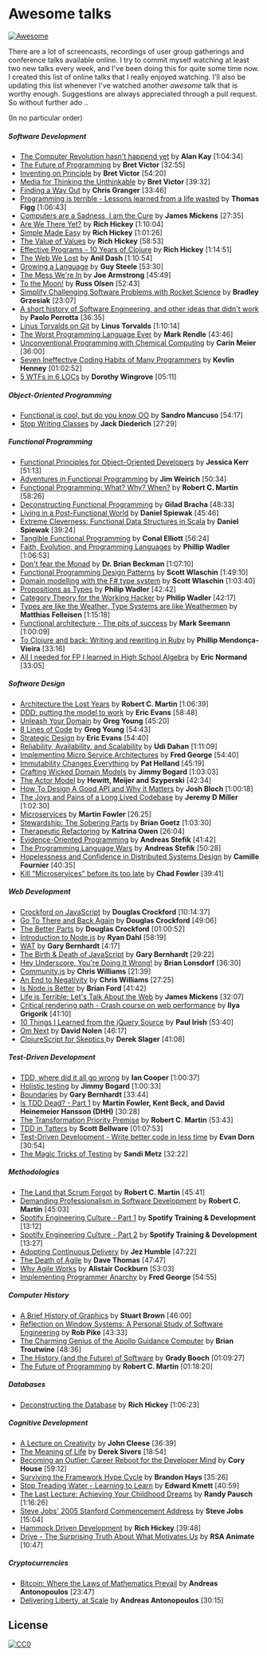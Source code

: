 # Awesome talks
[![Awesome](https://cdn.rawgit.com/sindresorhus/awesome/d7305f38d29fed78fa85652e3a63e154dd8e8829/media/badge.svg)](https://github.com/sindresorhus/awesome)

There are a lot of screencasts, recordings of user group gatherings and conference talks available online. I try to commit myself watching at least two new talks every week, and I've been doing this for quite some time now. I created this list of online talks that I really enjoyed watching. I'll also be updating this list whenever I've watched another *awesome* talk that is worthy enough. Suggestions are always appreciated through a pull request. So without further ado ..

(In no particular order)

##### Software Development
* [The Computer Revolution hasn't happend yet](https://www.youtube.com/watch?v=oKg1hTOQXoY) by **Alan Kay** [1:04:34]
* [The Future of Programming](https://vimeo.com/71278954) by **Bret Victor** [32:55]
* [Inventing on Principle](https://vimeo.com/36579366) by **Bret Victor** [54:20]
* [Media for Thinking the Unthinkable](http://worrydream.com/MediaForThinkingTheUnthinkable/) by **Bret Victor** [39:32]
* [Finding a Way Out](http://www.infoq.com/presentations/reimagining-software) by **Chris Granger** [33:46]
* [Programming is terrible - Lessons learned from a life wasted](https://www.youtube.com/watch?v=AUYPnxv0yss) by **Thomas Figg** [1:06:43]
* [Computers are a Sadness, I am the Cure](https://vimeo.com/95066828) by **James Mickens** [27:35]
* [Are We There Yet?](http://www.infoq.com/presentations/Are-We-There-Yet-Rich-Hickey) by **Rich Hickey** [1:10:04]
* [Simple Made Easy](http://www.infoq.com/presentations/Simple-Made-Easy) by **Rich Hickey** [1:01:26]
* [The Value of Values](https://www.infoq.com/presentations/Value-Values) by **Rich Hickey** [58:53]
* [Effective Programs - 10 Years of Clojure](https://www.youtube.com/watch?v=2V1FtfBDsLU) by **Rich Hickey** [1:14:51]
* [The Web We Lost](https://www.youtube.com/watch?v=9KKMnoTTHJk) by **Anil Dash** [1:10:54]
* [Growing a Language](https://www.youtube.com/watch?v=_ahvzDzKdB0) by **Guy Steele** [53:30]
* [The Mess We're In](https://www.youtube.com/watch?v=lKXe3HUG2l4&list=UU_QIfHvN9auy2CoOdSfMWDw) by **Joe Armstrong** [45:49]
* [To the Moon!](https://www.youtube.com/watch?v=4Sso4HtvJsw) by **Russ Olsen** [52:43]
* [Simplify Challenging Software Problems with Rocket Science](https://www.youtube.com/watch?v=h1g1YyVO6j8) by **Bradley Grzesiak** [23:07]
* [A short history of Software Engineering, and other ideas that didn't work](https://www.youtube.com/watch?v=9IPn5Gk_OiM) by **Paolo Perrotta** [36:35]
* [Linus Torvalds on Git](https://www.youtube.com/watch?v=idLyobOhtO4) by **Linus Torvalds** [1:10:14]
* [The Worst Programming Language Ever](http://www.infoq.com/presentations/worst-programming-language) by **Mark Rendle** [43:46]
* [Unconventional Programming with Chemical Computing](https://www.youtube.com/watch?v=cHoYNStQOEc) by **Carin Meier** [36:00]
* [Seven Ineffective Coding Habits of Many Programmers](https://vimeo.com/97329157) by **Kevlin Henney** [01:02:52]
* [5 WTFs in 6 LOCs](https://vimeo.com/181409251) by **Dorothy Wingrove** [05:11]

##### Object-Oriented Programming

* [Functional is cool, but do you know OO](https://www.youtube.com/watch?v=oiFYPAel-KY) by **Sandro Mancuso** [54:17]
* [Stop Writing Classes](http://pyvideo.org/video/880/stop-writing-classes) by **Jack Diederich** [27:29]

##### Functional Programming

* [Functional Principles for Object-Oriented Developers](http://www.youtube.com/watch?v=pMGY9ViIGNU) by **Jessica Kerr** [51:13]
* [Adventures in Functional Programming](https://vimeo.com/45140590) by **Jim Weirich** [50:34]
* [Functional Programming: What? Why? When?](https://vimeo.com/97514630) by **Robert C. Martin** [58:26]
* [Deconstructing Functional Programming](http://www.infoq.com/presentations/functional-pros-cons) by **Gilad Bracha** [48:33]
* [Living in a Post-Functional World](http://www.infoq.com/presentations/post-functional-scala-clojure-haskell) by **Daniel Spiewak** [45:46]
* [Extreme Cleverness: Functional Data Structures in Scala](https://www.youtube.com/watch?v=pNhBQJN44YQ) by **Daniel Spiewak** [39:24]
* [Tangible Functional Programming](https://www.youtube.com/watch?v=faJ8N0giqzw) by **Conal Elliott** [56:24]
* [Faith, Evolution, and Programming Languages](https://www.youtube.com/watch?v=8frGknO8rIg) by **Phillip Wadler** [1:06:53]
* [Don't fear the Monad](https://www.youtube.com/watch?v=ZhuHCtR3xq8) by **Dr. Brian Beckman** [1:07:10]
* [Functional Programming Design Patterns](https://skillsmatter.com/skillscasts/6120-functional-programming-design-patterns-with-scott-wlaschin) by **Scott Wlaschin** [1:49:10]
* [Domain modelling with the F# type system](http://vimeo.com/97507575) by **Scott Wlaschin** [1:03:40]
* [Propositions as Types](https://www.youtube.com/watch?v=IOiZatlZtGU) by **Philip Wadler** [42:42]
* [Category Theory for the Working Hacker](https://www.infoq.com/presentations/category-theory-propositions-principle) by **Philip Wadler** [42:17]
* [Types are like the Weather, Type Systems are like Weathermen](https://www.youtube.com/watch?v=XTl7Jn_kmio) by **Matthias Felleisen** [1:15:18]
* [Functional architecture - The pits of success](https://www.youtube.com/watch?v=US8QG9I1XW0) by **Mark Seemann** [1:00:09]
* [To Clojure and back: Writing and rewriting in Ruby](https://www.youtube.com/watch?v=doZ0XAc9Wtc) by **Phillip Mendonça-Vieira** [33:16]
* [All I needed for FP I learned in High School Algebra](https://www.youtube.com/watch?v=epT1xgxSpFU) by **Eric Normand** [33:05]

##### Software Design

* [Architecture the Lost Years](http://www.confreaks.com/videos/759-rubymidwest2011-keynote-architecture-the-lost-years) by **Robert C. Martin** [1:06:39]
* [DDD: putting the model to work](http://www.infoq.com/presentations/model-to-work-evans) by **Eric Evans** [58:48]
* [Unleash Your Domain](https://vimeo.com/19428577) by **Greg Young** [45:20]
* [8 Lines of Code](https://www.infoq.com/presentations/8-lines-code-refactoring) by **Greg Young** [54:43]
* [Strategic Design](http://www.infoq.com/presentations/strategic-design-evans) by **Eric Evans** [54:40]
* [Reliability, Availability, and Scalability](https://vimeo.com/6222577) by **Udi Dahan** [1:11:09]
* [Implementing Micro Service Architectures](https://vimeo.com/79866979) by **Fred George** [54:40]
* [Immutability Changes Everything](http://vimeo.com/52831373) by **Pat Helland** [45:19]
* [Crafting Wicked Domain Models](https://vimeo.com/43598193) by **Jimmy Bogard** [1:03:03]
* [The Actor Model](http://channel9.msdn.com/Shows/Going+Deep/Hewitt-Meijer-and-Szyperski-The-Actor-Model-everything-you-wanted-to-know-but-were-afraid-to-ask) by **Hewitt, Meijer and Szyperski** [42:34]
* [How To Design A Good API and Why it Matters](http://www.youtube.com/watch?v=aAb7hSCtvGw) by **Josh Bloch** [1:00:18]
* [The Joys and Pains of a Long Lived Codebase](http://www.infoq.com/presentations/Lessons-Learned-Jeremy-Miller) by **Jeremy D Miller** [1:02:30]
* [Microservices](https://www.youtube.com/watch?v=wgdBVIX9ifA) by **Martin Fowler** [26.25]
* [Stewardship: The Sobering Parts](https://www.youtube.com/watch?v=2y5Pv4yN0b0) by **Brian Goetz** [1:03:30]
* [Therapeutic Refactoring](https://www.youtube.com/watch?v=J4dlF0kcThQ) by **Katrina Owen** [26:04]
* [Evidence-Oriented Programming](https://www.youtube.com/watch?v=uEFrE6cgVNY) by **Andreas Stefik** [41:42]
* [The Programming Language Wars](https://www.youtube.com/watch?v=mDZ-QSLQIB8) by **Andreas Stefik** [50:28]
* [Hopelessness and Confidence in Distributed Systems Design](https://www.youtube.com/watch?v=TlU1opuCXB0) by **Camille Fournier** [40:35]
* [Kill "Microservices" before its too late](https://www.youtube.com/watch?v=-UKEPd2ipEk) by **Chad Fowler** [39:41]

##### Web Development

* [Crockford on JavaScript](https://www.youtube.com/playlist?list=PL7664379246A246CB) by **Douglas Crockford** [10:14:37]
* [Go To There and Back Again](http://vimeo.com/78893726) by **Douglas Crockford** [49:06]
* [The Better Parts](https://www.youtube.com/watch?v=bo36MrBfTk4) by **Douglas Crockford** [01:00:52]
* [Introduction to Node.js](http://www.yuiblog.com/blog/2010/05/20/video-dahl/) by **Ryan Dahl** [58:19]
* [WAT](https://www.destroyallsoftware.com/talks/wat) by **Gary Bernhardt** [4:17]
* [The Birth & Death of JavaScript](https://www.destroyallsoftware.com/talks/the-birth-and-death-of-javascript) by **Gary Bernhardt** [29:22]
* [Hey Underscore, You're Doing It Wrong!](http://www.youtube.com/watch?v=m3svKOdZijA) by **Brian Lonsdorf** [36:30]
* [Community.js](https://www.youtube.com/watch?v=23Yxji-tEfc) by **Chris Williams** [21:39]
* [An End to Negativity](https://www.youtube.com/watch?v=17rkSdkc5TI) by **Chris Williams** [27:25]
* [Is Node.js Better](https://www.youtube.com/watch?v=C5fa1LZYodQ) by **Brian Ford** [41:42]
* [Life is Terrible: Let's Talk About the Web](http://vimeo.com/111122950) by **James Mickens** [32:07]
* [Critical rendering path - Crash course on web performance](https://www.youtube.com/watch?v=PkOBnYxqj3k) by **Ilya Grigorik** [41:10]
* [10 Things I Learned from the jQuery Source](https://vimeo.com/12529436) by **Paul Irish** [53:40]
* [Om Next](https://www.youtube.com/watch?v=ByNs9TG30E8) by **David Nolen** [46:17]
* [ClojureScript for Skeptics ](https://www.youtube.com/watch?v=gsffg5xxFQI) by **Derek Slager** [41:08]

##### Test-Driven Development

* [TDD, where did it all go wrong](http://vimeo.com/68375232) by **Ian Cooper** [1:00:37]
* [Holistic testing](http://vimeo.com/68390508) by **Jimmy Bogard** [1:00:33]
* [Boundaries](https://www.destroyallsoftware.com/talks/boundaries) by **Gary Bernhardt** [33:44]
* [Is TDD Dead? - Part 1](https://www.youtube.com/watch?v=z9quxZsLcfo) by **Martin Fowler, Kent Beck, and David Heinemeier Hansson (DHH)** [30:28]
* [The Transformation Priority Premise](https://www.youtube.com/watch?v=B93QezwTQpI) by **Robert C. Martin** [53:43]
* [TDD in Tatters](https://vimeo.com/97537026) by **Scott Bellware** [01:07:53]
* [Test-Driven Development - Write better code in less time](https://www.youtube.com/watch?v=HhwElTL-mdI) by **Evan Dorn** [30:54]
* [The Magic Tricks of Testing](https://www.youtube.com/watch?v=URSWYvyc42M) by **Sandi Metz** [32:22]

##### Methodologies

* [The Land that Scrum Forgot](https://www.youtube.com/watch?v=hG4LH6P8Syk) by **Robert C. Martin** [45:41]
* [Demanding Professionalism in Software Development](https://www.youtube.com/watch?v=p0O1VVqRSK0) by **Robert C. Martin** [45:03]
* [Spotify Engineering Culture - Part 1](https://vimeo.com/85490944) by **Spotify Training & Development** [13:12]
* [Spotify Engineering Culture - Part 2](http://vimeo.com/94950270) by **Spotify Training & Development** [13:27]
* [Adopting Continuous Delivery](http://vimeo.com/68320415) by **Jez Humble** [47:22]
* [The Death of Agile](http://www.thoughtworks.com/talks/the-death-of-agile) by **Dave Thomas** [47:47]
* [Why Agile Works](https://www.youtube.com/watch?v=BdSiBlLafNY) by **Alistair Cockburn** [53:03]
* [Implementing Programmer Anarchy](https://vimeo.com/79866978) by **Fred George** [54:55]

##### Computer History
* [A Brief History of Graphics](https://www.youtube.com/playlist?list=PLOQZmjD6P2HlOoEVKOPaCFvLnjP865X1f) by **Stuart Brown** [46:00]
* [Reflection on Window Systems: A Personal Study of Software Engineering](http://epresence.kmdi.utoronto.ca/1/watch/630.aspx) by **Rob Pike** [43:33]
* [The Charming Genius of the Apollo Guidance Computer](https://www.youtube.com/watch?v=xY45YE7ggng) by **Brian Troutwine** [48:36]
* [The History (and the Future) of Software](https://www.youtube.com/watch?v=OdI7Ukf-Bf4) by **Grady Booch** [01:09:27]
* [The Future of Programming](https://www.youtube.com/watch?v=ecIWPzGEbFc) by **Robert C. Martin** [01:18:20]

##### Databases
* [Deconstructing the Database](https://www.youtube.com/watch?v=Cym4TZwTCNU) by **Rich Hickey** [1:06:23]

##### Cognitive Development
* [A Lecture on Creativity](https://vimeo.com/183363832) by **John Cleese** [36:39]
* [The Meaning of Life](https://www.youtube.com/watch?v=zzcCWEb-tyk) by **Derek Sivers** [18:54]
* [Becoming an Outlier: Career Reboot for the Developer Mind](https://vimeo.com/97415346) by **Cory House** [59:12]
* [Surviving the Framework Hype Cycle](https://www.youtube.com/watch?v=9zc4DSTRGeM) by **Brandon Hays** [35:26]
* [Stop Treading Water - Learning to Learn](https://yow.eventer.com/yow-2014-1222/stop-treading-water-learning-to-learn-by-edward-kmett-1750) by **Edward Kmett** [40:59]
* [The Last Lecture: Achieving Your Childhood Dreams](https://www.youtube.com/watch?v=ji5_MqicxSo) by **Randy Pausch** [1:16:26]
* [Steve Jobs' 2005 Stanford Commencement Address](https://www.youtube.com/watch?v=UF8uR6Z6KLc) by **Steve Jobs** [15:04]
* [Hammock Driven Development](https://www.youtube.com/watch?v=f84n5oFoZBc) by **Rich Hickey** [39:48]
* [Drive - The Surprising Truth About What Motivates Us](https://www.youtube.com/watch?v=u6XAPnuFjJc) by **RSA Animate** [10:47]

##### Cryptocurrencies
* [Bitcoin: Where the Laws of Mathematics Prevail](https://www.youtube.com/watch?v=HaJ1hvon0E0) by **Andreas Antonopoulos** [23:47]
* [Delivering Liberty, at Scale](https://www.youtube.com/watch?v=AecPrwqjbGw) by **Andreas Antonopoulos** [30:15]

## License

[![CC0](http://i.creativecommons.org/p/zero/1.0/88x31.png)](http://creativecommons.org/publicdomain/zero/1.0/)
